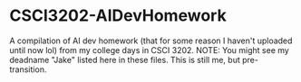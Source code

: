 # CSCI3202-AIDevHomework
A compilation of AI dev homework (that for some reason I haven't uploaded until now lol) from my college days in CSCI 3202. NOTE: You might see my deadname "Jake" listed here in these files. This is still me, but pre-transition. 
